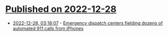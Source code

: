 # [Published on 2022-12-28](index.md)

* [2022-12-28, 03:18:07](https://news.ycombinator.com/item?id=34157142) - [Emergency dispatch centers fielding dozens of automated 911 calls from iPhones](https://coloradosun.com/2022/12/26/skier-iphone-crash-detection-calls/)
